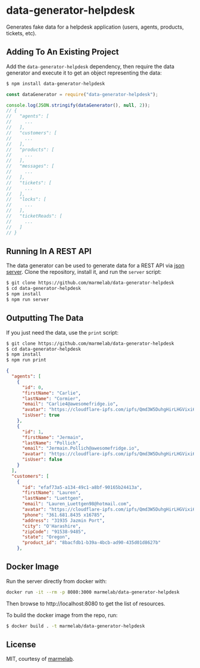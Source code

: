 # data-generator-helpdesk

Generates fake data for a helpdesk application (users, agents, products, tickets, etc).

## Adding To An Existing Project

Add the `data-generator-helpdesk` dependency, then require the data generator and execute it to get an object representing the data:

```sh
$ npm install data-generator-helpdesk
```

```js
const dataGenerator = require("data-generator-helpdesk");

console.log(JSON.stringify(dataGenerator(), null, 2));
// {
//   "agents": [
//     ...
//   ],
//   "customers": [
//     ...
//   ],
//   "products": [
//     ...
//   ],
//   "messages": [
//     ...
//   ],
//   "tickets": [
//     ...
//   ],
//   "locks": [
//     ...
//   ],
//   "ticketReads": [
//     ...
//   ]
// }
```

## Running In A REST API

The data generator can be used to generate data for a REST API via [json server](https://github.com/typicode/json-server). Clone the repository, install it, and run the `server` script:

```sh
$ git clone https://github.com/marmelab/data-generator-helpdesk
$ cd data-generator-helpdesk
$ npm install
$ npm run server
```

## Outputting The Data

If you just need the data, use the `print` script:

```sh
$ git clone https://github.com/marmelab/data-generator-helpdesk
$ cd data-generator-helpdesk
$ npm install
$ npm run print
```

```json
{
  "agents": [
    {
      "id": 0,
      "firstName": "Carlie",
      "lastName": "Cormier",
      "email": "Carlie4@awesomefridge.io",
      "avatar": "https://cloudflare-ipfs.com/ipfs/Qmd3W5DuhgHirLHGVixi6V76LhCkZUz6pnFt5AJBiyvHye/avatar/415.jpg",
      "isUser": true
    },
    {
      "id": 1,
      "firstName": "Jermain",
      "lastName": "Pollich",
      "email": "Jermain.Pollich@awesomefridge.io",
      "avatar": "https://cloudflare-ipfs.com/ipfs/Qmd3W5DuhgHirLHGVixi6V76LhCkZUz6pnFt5AJBiyvHye/avatar/216.jpg",
      "isUser": false
    }
  ],
  "customers": [
    {
      "id": "efaf73a5-a134-49c1-a8bf-90165b24413a",
      "firstName": "Lauren",
      "lastName": "Luettgen",
      "email": "Lauren_Luettgen98@hotmail.com",
      "avatar": "https://cloudflare-ipfs.com/ipfs/Qmd3W5DuhgHirLHGVixi6V76LhCkZUz6pnFt5AJBiyvHye/avatar/621.jpg",
      "phone": "361.681.8435 x16785",
      "address": "31935 Jazmin Port",
      "city": "O'Harashire",
      "zipCode": "91538-9485",
      "state": "Oregon",
      "product_id": "8bacfdb1-b39a-4bcb-ad90-435d01d8627b"
    },
```

## Docker Image

Run the server directly from docker with:

```sh
docker run -it --rm -p 8080:3000 marmelab/data-generator-helpdesk
```

Then browse to http://localhost:8080 to get the list of resources.

To build the docker image from the repo, run:

```sh
$ docker build . -t marmelab/data-generator-helpdesk
```

## License

MIT, courtesy of [marmelab](http://marmelab.com).
